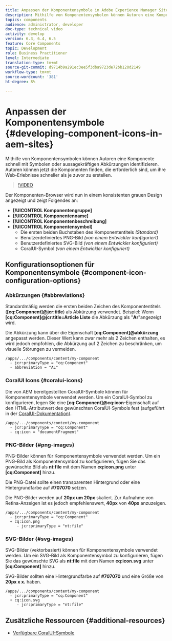 ```yaml
---
title: Anpassen der Komponentensymbole in Adobe Experience Manager Sites
description: Mithilfe von Komponentensymbolen können Autoren eine Komponente schnell mit Symbolen oder aussagekräftigen Abkürzungen identifizieren. Autoren können jetzt die Komponenten finden, die erforderlich sind, um ihre Web-Erlebnisse schneller als je zuvor zu erstellen.
topics: components
audience: administrator, developer
doc-type: technical video
activity: develop
version: 6.3, 6.4, 6.5
feature: Core Components
topic: Development
role: Business Practitioner
level: Intermediate
translation-type: tm+mt
source-git-commit: d9714b9a291ec3ee5f3dba9723de72bb120d2149
workflow-type: tm+mt
source-wordcount: '381'
ht-degree: 8%

---
```



# Anpassen der Komponentensymbole {#developing-component-icons-in-aem-sites}

Mithilfe von Komponentensymbolen können Autoren eine Komponente schnell mit Symbolen oder aussagekräftigen Abkürzungen identifizieren. Autoren können jetzt die Komponenten finden, die erforderlich sind, um ihre Web-Erlebnisse schneller als je zuvor zu erstellen.

>[!VIDEO](https://video.tv.adobe.com/v/16778/?quality=9&learn=on)

Der Komponenten-Browser wird nun in einem konsistenten grauen Design angezeigt und zeigt Folgendes an:

* **[!UICONTROL Komponentengruppe]**
* **[!UICONTROL Komponentenname]**
* **[!UICONTROL Komponentenbeschreibung]**
* **[!UICONTROL Komponentensymbol]**
   * Die ersten beiden Buchstaben des Komponententitels *(Standard)*
   * Benutzerdefiniertes PNG-Bild *(von einem Entwickler konfiguriert)*
   * Benutzerdefiniertes SVG-Bild *(von einem Entwickler konfiguriert)*
   * CoralUI-Symbol *(von einem Entwickler konfiguriert)*

## Konfigurationsoptionen für Komponentensymbole {#component-icon-configuration-options}

### Abkürzungen {#abbreviations}

Standardmäßig werden die ersten beiden Zeichen des Komponententitels (**[cq:Component]@jcr:title**) als Abkürzung verwendet. Beispiel: Wenn **[cq:Component]@jcr:title=Article Liste** die Abkürzung als &quot;**Ar**&quot;angezeigt wird.

Die Abkürzung kann über die Eigenschaft **[cq:Component]@abkürzung** angepasst werden. Dieser Wert kann zwar mehr als 2 Zeichen enthalten, es wird jedoch empfohlen, die Abkürzung auf 2 Zeichen zu beschränken, um visuelle Störungen zu vermeiden.

```plain
/apps/.../components/content/my-component
  - jcr:primaryType = "cq:Component"
  - abbreviation = "AL"
```

### CoralUI Icons {#coralui-icons}

Die von AEM bereitgestellten CoralUI-Symbole können für Komponentensymbole verwendet werden. Um ein CoralUI-Symbol zu konfigurieren, legen Sie eine **[cq:Component]@cq:icon**-Eigenschaft auf den HTML-Attributwert des gewünschten CoralUI-Symbols fest (aufgeführt in der [CoralUI-Dokumentation](https://helpx.adobe.com/de/experience-manager/6-5/sites/developing/using/reference-materials/coral-ui/coralui3/Coral.Icon.html)).

```plain
/apps/.../components/content/my-component
  - jcr:primaryType = "cq:Component"
  - cq:icon = "documentFragment"
```

### PNG-Bilder {#png-images}

PNG-Bilder können für Komponentensymbole verwendet werden. Um ein PNG-Bild als Komponentensymbol zu konfigurieren, fügen Sie das gewünschte Bild als **nt:file** mit dem Namen **cq:icon.png** unter **[cq:Component]** hinzu.

Die PNG-Datei sollte einen transparenten Hintergrund oder eine Hintergrundfarbe auf **#707070** setzen.

Die PNG-Bilder werden auf **20px um 20px** skaliert. Zur Aufnahme von Retina-Anzeigen ist es jedoch empfehlenswert, **40px** von **40px** anzuzeigen.

```plain
/apps/.../components/content/my-component
  - jcr:primaryType = "cq:Component"
  + cq:icon.png
     - jcr:primaryType = "nt:file"
```

### SVG-Bilder {#svg-images}

SVG-Bilder (vektorbasiert) können für Komponentensymbole verwendet werden. Um ein SVG-Bild als Komponentensymbol zu konfigurieren, fügen Sie das gewünschte SVG als **nt:file** mit dem Namen **cq:icon.svg** unter **[cq:Component]** hinzu.

SVG-Bilder sollten eine Hintergrundfarbe auf **#707070** und eine Größe von **20px x x.** haben.

```plain
/apps/.../components/content/my-component
  - jcr:primaryType = "cq:Component"
  + cq:icon.svg
     - jcr:primaryType = "nt:file"
```

## Zusätzliche Ressourcen {#additional-resources}

* [Verfügbare CoralUI-Symbole](https://helpx.adobe.com/experience-manager/6-5/sites/developing/using/reference-materials/coral-ui/coralui3/Coral.Icon.html)
